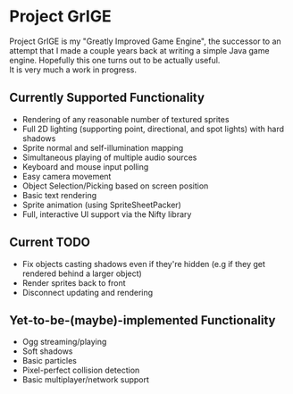 Project GrIGE
=============
Project GrIGE is my "Greatly Improved Game Engine", the successor to an attempt that I made a couple years back at writing a simple Java game engine.
Hopefully this one turns out to be actually useful.  
It is very much a work in progress.

Currently Supported Functionality
---------------------------------
* Rendering of any reasonable number of textured sprites
* Full 2D lighting (supporting point, directional, and spot lights) with hard shadows
* Sprite normal and self-illumination mapping
* Simultaneous playing of multiple audio sources
* Keyboard and mouse input polling
* Easy camera movement
* Object Selection/Picking based on screen position
* Basic text rendering
* Sprite animation (using SpriteSheetPacker)
* Full, interactive UI support via the Nifty library

Current TODO
-----------------------------------
* Fix objects casting shadows even if they're hidden (e.g if they get rendered behind a larger object)
* Render sprites back to front
* Disconnect updating and rendering

Yet-to-be-(maybe)-implemented Functionality
-----------------------------------
* Ogg streaming/playing
* Soft shadows
* Basic particles
* Pixel-perfect collision detection
* Basic multiplayer/network support
